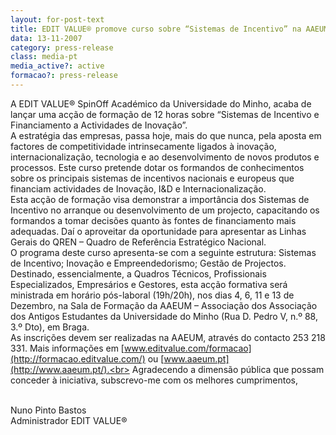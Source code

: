 ```yaml
---
layout: for-post-text
title: EDIT VALUE® promove curso sobre “Sistemas de Incentivo” na AAEUM
data: 13-11-2007
category: press-release
class: media-pt
media_active?: active
formacao?: press-release
--- 
```


A EDIT VALUE® SpinOff Académico da Universidade do Minho, acaba de lançar uma acção de formação de 12 horas sobre “Sistemas de Incentivo e Financiamento a Actividades de Inovação”.<br>
A estratégia das empresas, passa hoje, mais do que nunca, pela aposta em factores de competitividade intrinsecamente ligados à inovação, internacionalização, tecnologia e ao desenvolvimento de novos produtos e processos. Este curso pretende dotar os formandos de conhecimentos sobre os principais sistemas de incentivos nacionais e europeus que financiam actividades de Inovação, I&D e Internacionalização.<br>
Esta acção de formação visa demonstrar a importância dos Sistemas de Incentivo no arranque ou desenvolvimento de um projecto, capacitando os formandos a tomar decisões quanto às fontes de financiamento mais adequadas. Daí o aproveitar da oportunidade para apresentar as Linhas Gerais do QREN – Quadro de Referência Estratégico Nacional.<br>
O programa deste curso apresenta-se com a seguinte estrutura: Sistemas de Incentivo; Inovação e Empreendedorismo; Gestão de Projectos. Destinado, essencialmente, a Quadros Técnicos, Profissionais Especializados, Empresários e Gestores, esta acção formativa será ministrada em horário pós-laboral (19h/20h), nos dias 4, 6, 11 e 13 de Dezembro, na Sala de Formação da AAEUM – Associação dos Associação dos Antigos Estudantes da Universidade do Minho (Rua D. Pedro V, n.º 88, 3.º Dto), em Braga.<br>
As inscrições devem ser realizadas na AAEUM, através do contacto 253 218 331. Mais informações em [www.editvalue.com/formacao](http://formacao.editvalue.com/) ou [www.aaeum.pt](http://www.aaeum.pt/).<br>
Agradecendo a dimensão pública que possam conceder à iniciativa, subscrevo-me com os melhores cumprimentos,<br><br>
 
Nuno Pinto Bastos<br>
Administrador EDIT VALUE®